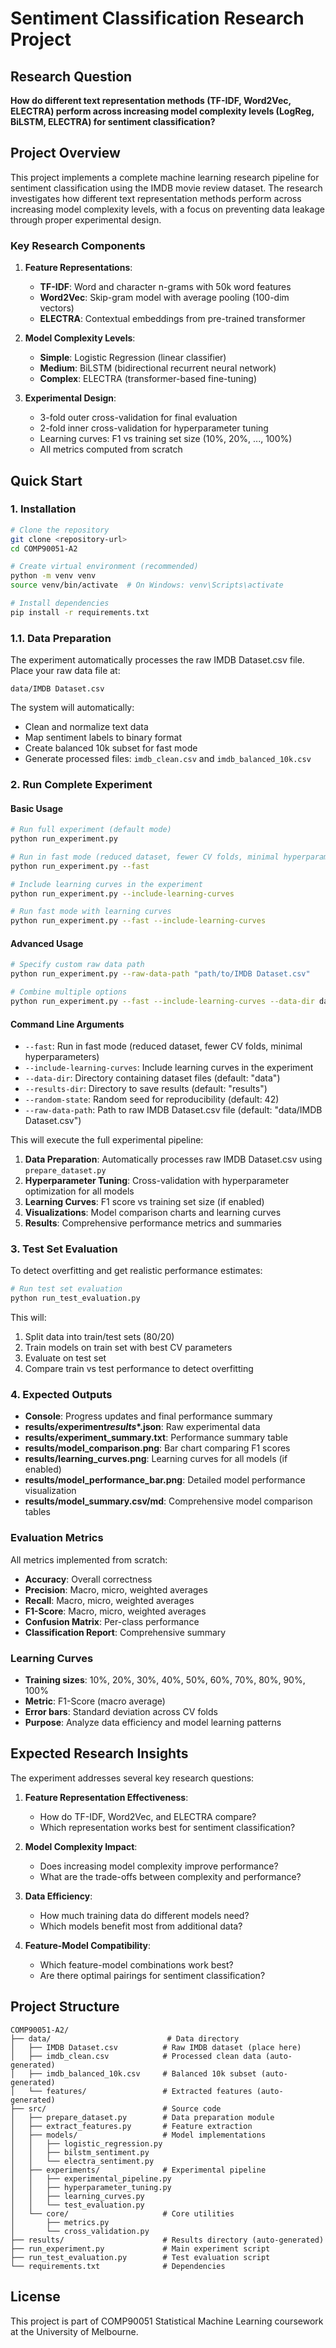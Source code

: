 # Sentiment Classification Research Project

## Research Question

**How do different text representation methods (TF-IDF, Word2Vec, ELECTRA) perform across increasing model complexity levels (LogReg, BiLSTM, ELECTRA) for sentiment classification?**

## Project Overview

This project implements a complete machine learning research pipeline for sentiment classification using the IMDB movie review dataset. The research investigates how different text representation methods perform across increasing model complexity levels, with a focus on preventing data leakage through proper experimental design.

### Key Research Components

1. **Feature Representations**:

   - **TF-IDF**: Word and character n-grams with 50k word features
   - **Word2Vec**: Skip-gram model with average pooling (100-dim vectors)
   - **ELECTRA**: Contextual embeddings from pre-trained transformer

2. **Model Complexity Levels**:

   - **Simple**: Logistic Regression (linear classifier)
   - **Medium**: BiLSTM (bidirectional recurrent neural network)
   - **Complex**: ELECTRA (transformer-based fine-tuning)

3. **Experimental Design**:
   - 3-fold outer cross-validation for final evaluation
   - 2-fold inner cross-validation for hyperparameter tuning
   - Learning curves: F1 vs training set size (10%, 20%, ..., 100%)
   - All metrics computed from scratch

## Quick Start

### 1. Installation

```bash
# Clone the repository
git clone <repository-url>
cd COMP90051-A2

# Create virtual environment (recommended)
python -m venv venv
source venv/bin/activate  # On Windows: venv\Scripts\activate

# Install dependencies
pip install -r requirements.txt
```

### 1.1. Data Preparation

The experiment automatically processes the raw IMDB Dataset.csv file. Place your raw data file at:

```
data/IMDB Dataset.csv
```

The system will automatically:

- Clean and normalize text data
- Map sentiment labels to binary format
- Create balanced 10k subset for fast mode
- Generate processed files: `imdb_clean.csv` and `imdb_balanced_10k.csv`

### 2. Run Complete Experiment

#### Basic Usage

```bash
# Run full experiment (default mode)
python run_experiment.py

# Run in fast mode (reduced dataset, fewer CV folds, minimal hyperparameters)
python run_experiment.py --fast

# Include learning curves in the experiment
python run_experiment.py --include-learning-curves

# Run fast mode with learning curves
python run_experiment.py --fast --include-learning-curves
```

#### Advanced Usage

```bash
# Specify custom raw data path
python run_experiment.py --raw-data-path "path/to/IMDB Dataset.csv"

# Combine multiple options
python run_experiment.py --fast --include-learning-curves --data-dir data --results-dir results_fast --random-state 42
```

#### Command Line Arguments

- `--fast`: Run in fast mode (reduced dataset, fewer CV folds, minimal hyperparameters)
- `--include-learning-curves`: Include learning curves in the experiment
- `--data-dir`: Directory containing dataset files (default: "data")
- `--results-dir`: Directory to save results (default: "results")
- `--random-state`: Random seed for reproducibility (default: 42)
- `--raw-data-path`: Path to raw IMDB Dataset.csv file (default: "data/IMDB Dataset.csv")

This will execute the full experimental pipeline:

1. **Data Preparation**: Automatically processes raw IMDB Dataset.csv using `prepare_dataset.py`
2. **Hyperparameter Tuning**: Cross-validation with hyperparameter optimization for all models
3. **Learning Curves**: F1 score vs training set size (if enabled)
4. **Visualizations**: Model comparison charts and learning curves
5. **Results**: Comprehensive performance metrics and summaries

### 3. Test Set Evaluation

To detect overfitting and get realistic performance estimates:

```bash
# Run test set evaluation
python run_test_evaluation.py
```

This will:

1. Split data into train/test sets (80/20)
2. Train models on train set with best CV parameters
3. Evaluate on test set
4. Compare train vs test performance to detect overfitting

### 4. Expected Outputs

- **Console**: Progress updates and final performance summary
- **results/experiment*results*\*.json**: Raw experimental data
- **results/experiment_summary.txt**: Performance summary table
- **results/model_comparison.png**: Bar chart comparing F1 scores
- **results/learning_curves.png**: Learning curves for all models (if enabled)
- **results/model_performance_bar.png**: Detailed model performance visualization
- **results/model_summary.csv/md**: Comprehensive model comparison tables

### Evaluation Metrics

All metrics implemented from scratch:

- **Accuracy**: Overall correctness
- **Precision**: Macro, micro, weighted averages
- **Recall**: Macro, micro, weighted averages
- **F1-Score**: Macro, micro, weighted averages
- **Confusion Matrix**: Per-class performance
- **Classification Report**: Comprehensive summary

### Learning Curves

- **Training sizes**: 10%, 20%, 30%, 40%, 50%, 60%, 70%, 80%, 90%, 100%
- **Metric**: F1-Score (macro average)
- **Error bars**: Standard deviation across CV folds
- **Purpose**: Analyze data efficiency and model learning patterns

## Expected Research Insights

The experiment addresses several key research questions:

1. **Feature Representation Effectiveness**:

   - How do TF-IDF, Word2Vec, and ELECTRA compare?
   - Which representation works best for sentiment classification?

2. **Model Complexity Impact**:

   - Does increasing model complexity improve performance?
   - What are the trade-offs between complexity and performance?

3. **Data Efficiency**:

   - How much training data do different models need?
   - Which models benefit most from additional data?

4. **Feature-Model Compatibility**:
   - Which feature-model combinations work best?
   - Are there optimal pairings for sentiment classification?

## Project Structure

```
COMP90051-A2/
├── data/                          # Data directory
│   ├── IMDB Dataset.csv          # Raw IMDB dataset (place here)
│   ├── imdb_clean.csv            # Processed clean data (auto-generated)
│   ├── imdb_balanced_10k.csv     # Balanced 10k subset (auto-generated)
│   └── features/                 # Extracted features (auto-generated)
├── src/                          # Source code
│   ├── prepare_dataset.py        # Data preparation module
│   ├── extract_features.py       # Feature extraction
│   ├── models/                   # Model implementations
│   │   ├── logistic_regression.py
│   │   ├── bilstm_sentiment.py
│   │   └── electra_sentiment.py
│   ├── experiments/              # Experimental pipeline
│   │   ├── experimental_pipeline.py
│   │   ├── hyperparameter_tuning.py
│   │   ├── learning_curves.py
│   │   └── test_evaluation.py
│   └── core/                     # Core utilities
│       ├── metrics.py
│       └── cross_validation.py
├── results/                      # Results directory (auto-generated)
├── run_experiment.py             # Main experiment script
├── run_test_evaluation.py        # Test evaluation script
└── requirements.txt              # Dependencies
```

## License

This project is part of COMP90051 Statistical Machine Learning coursework at the University of Melbourne.
